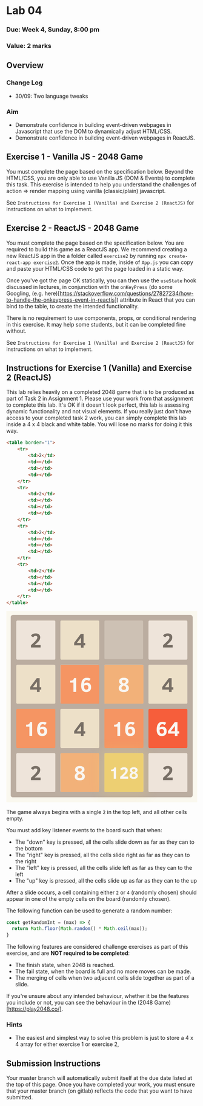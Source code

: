 # Lab 04

### Due: Week 4, Sunday, 8:00 pm

### Value: 2 marks

## Overview

### Change Log

* 30/09: Two language tweaks 

### Aim

* Demonstrate confidence in building event-driven webpages in Javascript that use the DOM to dynamically adjust HTML/CSS.
* Demonstrate confidence in building event-driven webpages in ReactJS.

## Exercise 1 - Vanilla JS - 2048 Game

You must complete the page based on the specification below. Beyond the HTML/CSS, you are only able to use Vanilla JS (DOM & Events) to complete this task. This exercise is intended to help you understand the challenges of action => render mapping using vanilla (classic/plain) javascript.

See `Instructions for Exercise 1 (Vanilla) and Exercise 2 (ReactJS)` for instructions on what to implement.

## Exercise 2 - ReactJS - 2048 Game

You must complete the page based on the specification below. You are required to build this game as a ReactJS app. We recommend creating a new ReactJS app in the a folder called `exercise2` by running `npx create-react-app exercise2`. Once the app is made, inside of `App.js` you can copy and paste your HTML/CSS code to get the page loaded in a static way.

Once you've got the page OK statically, you can then use the `useState` hook discussed in lectures, in conjunction with the `onKeyPress` (do some Googling, (e.g. here)[https://stackoverflow.com/questions/27827234/how-to-handle-the-onkeypress-event-in-reactjs]) attribute in React that you can bind to the table, to create the intended functionality.

There is no requirement to use components, props, or conditional rendering in this exercise. It may help some students, but it can be completed fine without.

See `Instructions for Exercise 1 (Vanilla) and Exercise 2 (ReactJS)` for instructions on what to implement.

## Instructions for Exercise 1 (Vanilla) and Exercise 2 (ReactJS)

This lab relies heavily on a completed 2048 game that is to be produced as part of Task 2 in Assignment 1. Please use your work from that assignment to complete this lab. It's OK if it doesn't look perfect, this lab is assessing dynamic functionality and not visual elements. If you really just don't have access to your completed task 2 work, you can simply complete this lab inside a 4 x 4 black and white table. You will lose no marks for doing it this way.

```html
<table border="1">
	<tr>
		<td>2</td>
		<td></td>
		<td></td>
		<td></td>
	</tr>
	<tr>
		<td>2</td>
		<td></td>
		<td></td>
		<td></td>
	</tr>
	<tr>
		<td>2</td>
		<td></td>
		<td></td>
		<td></td>
	</tr>
	<tr>
		<td>2</td>
		<td></td>
		<td></td>
		<td></td>
	</tr>
</table>
```

![](overview.png)

The game always begins with a single `2` in the top left, and all other cells empty.

You must add key listener events to the board such that when:
 * The "down" key is pressed, all the cells slide down as far as they can to the bottom
 * The "right" key is pressed, all the cells slide right as far as they can to the right
 * The "left" key is pressed, all the cells slide left as far as they can to the left
 * The "up" key is pressed, all the cells slide up as far as they can to the up

After a slide occurs, a cell containing either `2` or `4` (randomly chosen) should appear in one of the empty cells on the board (randomly chosen).

The following function can be used to generate a random number:
```javascript
const getRandomInt = (max) => {
  return Math.floor(Math.random() * Math.ceil(max));
}
```

The following features are considered challenge exercises as part of this exercise, and are **NOT required to be completed**:
 * The finish state, when 2048 is reached.
 * The fail state, when the board is full and no more moves can be made.
 * The merging of cells when two adjacent cells slide together as part of a slide.

If you're unsure about any intended behaviour, whether it be the features you include or not, you can see the behaviour in the (2048 Game)[https://play2048.co/].

### Hints

* The easiest and simplest way to solve this problem is just to store a 4 x 4 array for either exercise 1 or exercise 2, 
## Submission Instructions

Your master branch will automatically submit itself at the due date listed at the top of this page. Once you have completed your work, you must ensure that your master branch (on gitlab) reflects the code that you want to have submitted.
